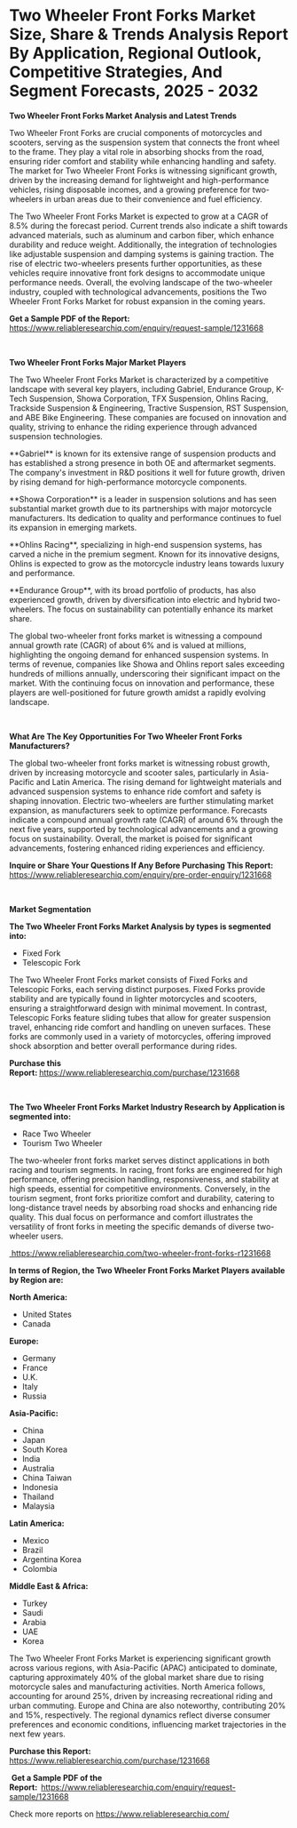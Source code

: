 <p><h1>Two Wheeler Front Forks Market Size, Share & Trends Analysis Report By Application, Regional Outlook, Competitive Strategies, And Segment Forecasts, 2025 - 2032</h1></p><p><strong>Two Wheeler Front Forks Market Analysis and Latest Trends</strong></p>
<p><p>Two Wheeler Front Forks are crucial components of motorcycles and scooters, serving as the suspension system that connects the front wheel to the frame. They play a vital role in absorbing shocks from the road, ensuring rider comfort and stability while enhancing handling and safety. The market for Two Wheeler Front Forks is witnessing significant growth, driven by the increasing demand for lightweight and high-performance vehicles, rising disposable incomes, and a growing preference for two-wheelers in urban areas due to their convenience and fuel efficiency.</p><p>The Two Wheeler Front Forks Market is expected to grow at a CAGR of 8.5% during the forecast period. Current trends also indicate a shift towards advanced materials, such as aluminum and carbon fiber, which enhance durability and reduce weight. Additionally, the integration of technologies like adjustable suspension and damping systems is gaining traction. The rise of electric two-wheelers presents further opportunities, as these vehicles require innovative front fork designs to accommodate unique performance needs. Overall, the evolving landscape of the two-wheeler industry, coupled with technological advancements, positions the Two Wheeler Front Forks Market for robust expansion in the coming years.</p></p>
<p><strong>Get a Sample PDF of the Report:&nbsp;</strong> <a href="https://www.reliableresearchiq.com/enquiry/request-sample/1231668?utm_campaign=2274&utm_medium=2&utm_source=Github&utm_content=ia&utm_term=27022025&utm_id=two-wheeler-front-forks">https://www.reliableresearchiq.com/enquiry/request-sample/1231668</a></p>
<p>&nbsp;</p>
<p><strong>Two Wheeler Front Forks Major Market Players</strong></p>
<p><p>The Two Wheeler Front Forks Market is characterized by a competitive landscape with several key players, including Gabriel, Endurance Group, K-Tech Suspension, Showa Corporation, TFX Suspension, Ohlins Racing, Trackside Suspension & Engineering, Tractive Suspension, RST Suspension, and ABE Bike Engineering. These companies are focused on innovation and quality, striving to enhance the riding experience through advanced suspension technologies.</p><p>**Gabriel** is known for its extensive range of suspension products and has established a strong presence in both OE and aftermarket segments. The company's investment in R&D positions it well for future growth, driven by rising demand for high-performance motorcycle components.</p><p>**Showa Corporation** is a leader in suspension solutions and has seen substantial market growth due to its partnerships with major motorcycle manufacturers. Its dedication to quality and performance continues to fuel its expansion in emerging markets.</p><p>**Ohlins Racing**, specializing in high-end suspension systems, has carved a niche in the premium segment. Known for its innovative designs, Ohlins is expected to grow as the motorcycle industry leans towards luxury and performance.</p><p>**Endurance Group**, with its broad portfolio of products, has also experienced growth, driven by diversification into electric and hybrid two-wheelers. The focus on sustainability can potentially enhance its market share.</p><p>The global two-wheeler front forks market is witnessing a compound annual growth rate (CAGR) of about 6% and is valued at millions, highlighting the ongoing demand for enhanced suspension systems. In terms of revenue, companies like Showa and Ohlins report sales exceeding hundreds of millions annually, underscoring their significant impact on the market. With the continuing focus on innovation and performance, these players are well-positioned for future growth amidst a rapidly evolving landscape.</p></p>
<p>&nbsp;</p>
<p><strong>What Are The Key Opportunities For Two Wheeler Front Forks Manufacturers?</strong></p>
<p><p>The global two-wheeler front forks market is witnessing robust growth, driven by increasing motorcycle and scooter sales, particularly in Asia-Pacific and Latin America. The rising demand for lightweight materials and advanced suspension systems to enhance ride comfort and safety is shaping innovation. Electric two-wheelers are further stimulating market expansion, as manufacturers seek to optimize performance. Forecasts indicate a compound annual growth rate (CAGR) of around 6% through the next five years, supported by technological advancements and a growing focus on sustainability. Overall, the market is poised for significant advancements, fostering enhanced riding experiences and efficiency.</p></p>
<p><strong>Inquire or Share Your Questions If Any Before Purchasing This Report:</strong> <a href="https://www.reliableresearchiq.com/enquiry/pre-order-enquiry/1231668?utm_campaign=2274&utm_medium=2&utm_source=Github&utm_content=ia&utm_term=27022025&utm_id=two-wheeler-front-forks">https://www.reliableresearchiq.com/enquiry/pre-order-enquiry/1231668</a></p>
<p>&nbsp;</p>
<p><strong>Market Segmentation</strong></p>
<p><strong>The Two Wheeler Front Forks Market Analysis by types is segmented into:</strong></p>
<p><ul><li>Fixed Fork</li><li>Telescopic Fork</li></ul></p>
<p><p>The Two Wheeler Front Forks market consists of Fixed Forks and Telescopic Forks, each serving distinct purposes. Fixed Forks provide stability and are typically found in lighter motorcycles and scooters, ensuring a straightforward design with minimal movement. In contrast, Telescopic Forks feature sliding tubes that allow for greater suspension travel, enhancing ride comfort and handling on uneven surfaces. These forks are commonly used in a variety of motorcycles, offering improved shock absorption and better overall performance during rides.</p></p>
<p><strong>Purchase this Report:&nbsp;</strong><a href="https://www.reliableresearchiq.com/purchase/1231668?utm_campaign=2274&utm_medium=2&utm_source=Github&utm_content=ia&utm_term=27022025&utm_id=two-wheeler-front-forks">https://www.reliableresearchiq.com/purchase/1231668</a></p>
<p>&nbsp;</p>
<p><strong>The Two Wheeler Front Forks Market Industry Research by Application is segmented into:</strong></p>
<p><ul><li>Race Two Wheeler</li><li>Tourism Two Wheeler</li></ul></p>
<p><p>The two-wheeler front forks market serves distinct applications in both racing and tourism segments. In racing, front forks are engineered for high performance, offering precision handling, responsiveness, and stability at high speeds, essential for competitive environments. Conversely, in the tourism segment, front forks prioritize comfort and durability, catering to long-distance travel needs by absorbing road shocks and enhancing ride quality. This dual focus on performance and comfort illustrates the versatility of front forks in meeting the specific demands of diverse two-wheeler users.</p></p>
<p><a href="https://www.reliableresearchiq.com/two-wheeler-front-forks-r1231668?utm_campaign=2274&utm_medium=2&utm_source=Github&utm_content=ia&utm_term=27022025&utm_id=two-wheeler-front-forks">&nbsp;https://www.reliableresearchiq.com/two-wheeler-front-forks-r1231668</a></p>
<p><strong>In terms of Region, the Two Wheeler Front Forks Market Players available by Region are:</strong></p>
<p>
    <p> <strong> North America: </strong>
        <ul>
            <li>United States</li>
            <li>Canada</li>
        </ul>
        </p> 
    <p> <strong> Europe: </strong>
        <ul>
            <li>Germany</li>
            <li>France</li>
            <li>U.K.</li>
            <li>Italy</li>
            <li>Russia</li>
        </ul>
        </p> 
    <p> <strong> Asia-Pacific: </strong>
        <ul>
            <li>China</li>
            <li>Japan</li>
            <li>South Korea</li>
            <li>India</li>
            <li>Australia</li>
            <li>China Taiwan</li>
            <li>Indonesia</li>
            <li>Thailand</li>
            <li>Malaysia</li>
        </ul>
        </p> 
    <p> <strong> Latin America: </strong>
        <ul>
            <li>Mexico</li>
            <li>Brazil</li>
            <li>Argentina Korea</li>
            <li>Colombia</li>
        </ul>
        </p> 
    <p> <strong> Middle East & Africa: </strong>
        <ul>
            <li>Turkey</li>
            <li>Saudi</li>
            <li>Arabia</li>
            <li>UAE</li>
            <li>Korea</li>
        </ul>
    </p>
    </p>
<p><p>The Two Wheeler Front Forks Market is experiencing significant growth across various regions, with Asia-Pacific (APAC) anticipated to dominate, capturing approximately 40% of the global market share due to rising motorcycle sales and manufacturing activities. North America follows, accounting for around 25%, driven by increasing recreational riding and urban commuting. Europe and China are also noteworthy, contributing 20% and 15%, respectively. The regional dynamics reflect diverse consumer preferences and economic conditions, influencing market trajectories in the next few years.</p></p>
<p><strong>Purchase this Report: </strong><a href="https://www.reliableresearchiq.com/purchase/1231668?utm_campaign=2274&utm_medium=2&utm_source=Github&utm_content=ia&utm_term=27022025&utm_id=two-wheeler-front-forks">https://www.reliableresearchiq.com/purchase/1231668</a></p>
<p>&nbsp;<strong>Get a Sample PDF of the Report:&nbsp;&nbsp;</strong><a href="https://www.reliableresearchiq.com/enquiry/request-sample/1231668?utm_campaign=2274&utm_medium=2&utm_source=Github&utm_content=ia&utm_term=27022025&utm_id=two-wheeler-front-forks">https://www.reliableresearchiq.com/enquiry/request-sample/1231668</a></p>
<p><strong></strong></p>
<p>Check more reports on <a href="https://www.reliableresearchiq.com/?utm_campaign=2274&utm_medium=2&utm_source=Github&utm_content=ia&utm_term=27022025&utm_id=two-wheeler-front-forks">https://www.reliableresearchiq.com/</a></p>